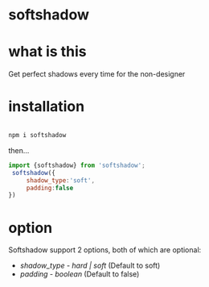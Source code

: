 # softshadow

# what is this
Get perfect shadows every time for the non-designer

# installation

```javascript

npm i softshadow

```
then...
```javascript
import {softshadow} from 'softshadow';
 softshadow({
     shadow_type:'soft',
     padding:false
})

```

# option
Softshadow support 2 options, both of which are optional:
* *shadow_type* - _hard | soft_ (Default to soft)
* *padding* - _boolean_ (Default to false)
